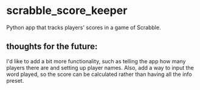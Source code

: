 # scrabble_score_keeper
Python app that tracks players' scores in a game of Scrabble.

## thoughts for the future:
I'd like to add a bit more functionality, such as telling the app how many players there are and setting up player names.
Also, add a way to input the word played, so the score can be calculated rather than having all the info preset.
